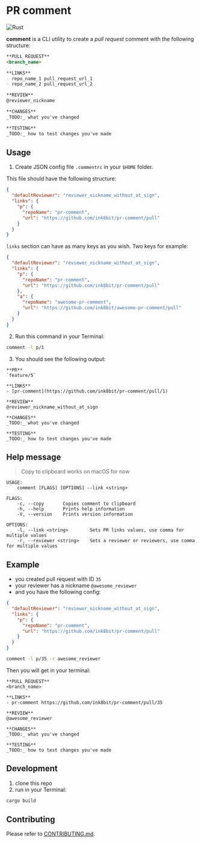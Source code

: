 # PR comment

![Rust](https://github.com/ink8bit/pr-comment/workflows/Rust/badge.svg)

**comment** is a CLI utility to create a *pull request* comment with the following structure:

```md
**PULL REQUEST**
<branch_name>

**LINKS**
- repo_name_1 pull_request_url_1
- repo_name_2 pull_request_url_2

**REVIEW**
@reviewer_nickname

**CHANGES**
_TODO:_ what you've changed

**TESTING**
_TODO:_ how to test changes you've made
```

## Usage

1. Create JSON config file `.commentrc` in your `$HOME` folder.

This file should have the following structure:

```json
{
  "defaultReviewer": "reviewer_nickname_without_at_sign",
  "links": {
    "p": {
      "repoName": "pr-comment",
      "url": "https://github.com/ink8bit/pr-comment/pull"
    }
  }
}
```

`links` section can have as many keys as you wish. Two keys for example:

```json
{
  "defaultReviewer": "reviewer_nickname_without_at_sign",
  "links": {
    "p": {
      "repoName": "pr-comment",
      "url": "https://github.com/ink8bit/pr-comment/pull"
    },
    "a": {
      "repoName": "awesome-pr-comment",
      "url": "https://github.com/ink8bit/awesome-pr-comment/pull"
    }
  }
}
```


2. Run this command in your Terminal:

```sh
comment -l p/1
```

3. You should see the following output:

```
**PR**
`feature/5`

**LINKS**
- [pr-comment](https://github.com/ink8bit/pr-comment/pull/1)

**REVIEW**
@reviewer_nickname_without_at_sign

**CHANGES**
_TODO:_ what you've changed

**TESTING**
_TODO:_ how to test changes you've made
```

## Help message

> Copy to clipboard works on macOS for now

```
USAGE:
    comment [FLAGS] [OPTIONS] --link <string>

FLAGS:
    -c, --copy       Copies comment to clipboard
    -h, --help       Prints help information
    -V, --version    Prints version information

OPTIONS:
    -l, --link <string>        Sets PR links values, use comma for multiple values
    -r, --reviewer <string>    Sets a reviewer or reviewers, use comma for multiple values
```


## Example

- you created pull request with ID `35`
- your reviewer has a nickname `@awesome_reviewer`
- and you have the following config:

```json
{
  "defaultReviewer": "reviewer_nickname_without_at_sign",
  "links": {
    "p": {
      "repoName": "pr-comment",
      "url": "https://github.com/ink8bit/pr-comment/pull"
    }
  }
}
```

```sh
comment -l p/35 -r awesome_reviewer
```

Then you will get in your terminal:

```
**PULL REQUEST**
<branch_name>

**LINKS**
- pr-comment https://github.com/ink8bit/pr-comment/pull/35

**REVIEW**
@awesome_reviewer

**CHANGES**
_TODO:_ what you've changed

**TESTING**
_TODO:_ how to test changes you've made
```

## Development

1. clone this repo
2. run in your Terminal:

```sh
cargo build
```

## Contributing

Please refer to [CONTRIBUTING.md](/.github/CONTRIBUTING.md).
